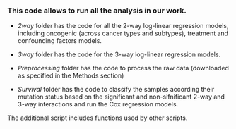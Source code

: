 ### This code allows to run all the analysis in our work.

- *2way* folder has the code for all the 2-way log-linear regression models, including oncogenic (across cancer types and subtypes), treatment and confounding factors models.

- *3way* folder has the code for the 3-way log-linear regression models.

- *Preprocessing* folder has the code to process the raw data (downloaded as specified in the Methods section)

- *Survival* folder has the code to classify the samples according their mutation status based on the significant and non-sifnificant 2-way and 3-way interactions and run the Cox regression models.

The additional script includes functions used by other scripts.